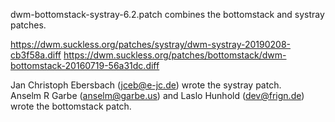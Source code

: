 dwm-bottomstack-systray-6.2.patch combines the bottomstack and systray patches.

https://dwm.suckless.org/patches/systray/dwm-systray-20190208-cb3f58a.diff
https://dwm.suckless.org/patches/bottomstack/dwm-bottomstack-20160719-56a31dc.diff

Jan Christoph Ebersbach (jceb@e-jc.de) wrote the systray patch.  
Anselm R Garbe (anselm@garbe.us) and Laslo Hunhold (dev@frign.de) wrote the bottomstack patch.  
